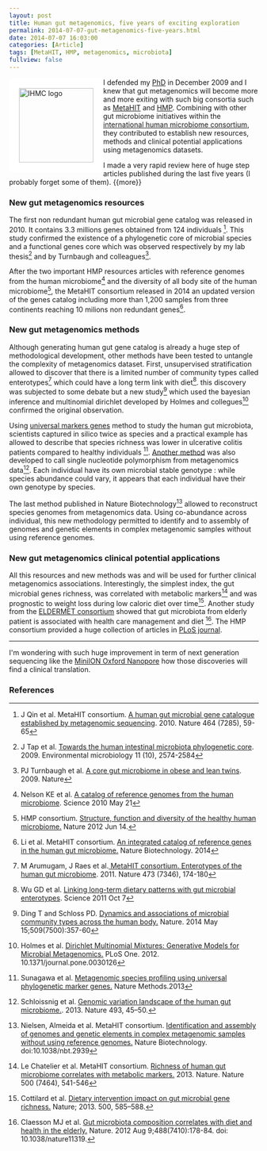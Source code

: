 ```yaml
---
layout: post
title: Human gut metagenomics, five years of exciting exploration
permalink: 2014-07-07-gut-metagenomics-five-years.html
date: 2014-07-07 16:03:00
categories: [Article]
tags: [MetaHIT, HMP, metagenomics, microbiota]
fullview: false
---
```



<img itemprop="image" src="http://eldermet.ucc.ie/wp-content/uploads/IHMC-logo.jpg" alt="IHMC logo" style="float: left; border: 20px solid white; width: 150px;"/>

I defended my [PhD](http://julientap.free.fr/These_Julien_Tap.htm "Julien Tap These") in December 2009 and I knew that gut metagenomics will become more and more exiting with such big consortia such as [MetaHIT](http://www.metahit.eu/ "metahit website") and [HMP](http://www.hmpdacc.org/). Combining with other gut microbiome initiatives within the [international human microbiome consortium](http://www.human-microbiome.org/), they contributed to establish new resources, methods and clinical potential applications using metagenomics datasets.

I made a very rapid review here of huge step articles published during the last five years (I probably forget some of them). {{more}} <!--more-->

### New gut metagenomics resources ###
The first non redundant human gut microbial gene catalog was released in 2010. It contains 3.3 millions genes obtained from 124 individuals [^1]. This study confirmed the existence of a phylogenetic core of microbial species and a functional genes core which was observed respectively by my lab thesis[^2] and by Turnbaugh and colleagues[^3]. 

After the two important HMP resources articles with reference genomes from the human microbiome[^4] and  the diversity of all body site of the human microbiome[^5], the MetaHIT consortium released in 2014 an updated version of the genes catalog including more than 1,200 samples from three continents reaching 10 milions non redundant genes[^6].

### New gut metagenomics methods ###
Although generating human gut gene catalog is already a huge step of methodological development, other methods have been tested to untangle the complexity of metagenomics dataset. First, unsupervised stratification allowed to discover that there is a limited number of community types called enterotypes[^7] which could have a long term link with diet[^8]. this discovery was subjected to some debate but a new study[^9] which used the bayesian inference and multinomial dirichlet developed by Holmes and collegues[^10] confirmed the original observation. 

Using [universal markers genes](http://julientap.com/post/2013-10-30-new-metagenomic-marker-genes-method-microbiota.html) method to study the human gut microbiota, scientists captured in silico twice as species and a practical example has allowed to describe that species richness was lower in ulcerative colitis patients compared to healthy individuals [^11]. [Another method](http://http://julientap.com/post/2012-12-14-genomic-variation-landscape-of-the-human-gut-microbiome.html) was also developed to call single nucleotide polymorphism from metagenomics data[^12]. Each individual have its own microbial stable genotype : while species abundance could vary, it appears that each individual have their own genotype by species.

The last method published in Nature Biotechnology[^13] allowed to reconstruct species genomes from metagenomics data. Using co-abundance across individual, this new methodology permitted to identify and to assembly of genomes and genetic elements in complex metagenomic samples without using reference genomes.

### New gut metagenomics clinical potential applications ###
All this resources and new methods was and will be used for further clinical metagenomics associations. Interestingly, the simplest index, the gut microbial genes richness, was correlated with metabolic markers[^14] and was prognostic to weight loss during low caloric diet over time[^15]. Another study from the [ELDERMET consortium](http://eldermet.ucc.ie/publications/) showed that gut microbiota from elderly patient is associated with health care management and diet [^16]. The HMP consortium provided a huge collection of articles in [PLoS journal](http://www.ploscollections.org/hmp "PLoS HMP"). 

---
I'm wondering with such huge improvement in term of next generation sequencing like the [MiniION Oxford Nanopore](https://www.nanoporetech.com/technology/the-minion-device-a-miniaturised-sensing-system/the-minion-device-a-miniaturised-sensing-system) how those discoveries will find a clinical translation.


### References ###
[^1]: J Qin et al. MetaHIT consortium. [A human gut microbial gene catalogue established by metagenomic sequencing](http://www.nature.com/nature/journal/v464/n7285/abs/nature08821.html). 2010. Nature 464 (7285), 59-65

[^2]: J Tap et al. 	[Towards the human intestinal microbiota phylogenetic core](http://onlinelibrary.wiley.com/doi/10.1111/j.1462-2920.2009.01982.x/abstract). 2009. Environmental microbiology 11 (10), 2574-2584 

[^3]: PJ Turnbaugh et al. [A core gut microbiome in obese and lean twins](http://www.nature.com/nature/journal/v457/n7228/full/nature07540.html). 2009. Nature

[^4]: Nelson KE et al. [A catalog of reference genomes from the human microbiome](http://www.ncbi.nlm.nih.gov/pubmed/20489017). Science 2010 May 21

[^5]: HMP consortium. [Structure, function and diversity of the healthy human microbiome.](http://www.ncbi.nlm.nih.gov/pubmed/22699609) Nature 2012 Jun 14.

[^6]: Li et al. MetaHIT consortium. [An integrated catalog of reference genes in the human gut microbiome.](http://www.nature.com/nbt/journal/vaop/ncurrent/full/nbt.2942.html) Nature Biotechnology. 2014

[^7]: M Arumugam, J Raes et al.[ MetaHIT consortium. Enterotypes of the human gut microbiome](http://www.nature.com/nature/journal/v473/n7346/abs/nature09944.html). 2011. Nature 473 (7346), 174-180

[^8]: Wu GD et al. [Linking long-term dietary patterns with gut microbial enterotypes](http://www.ncbi.nlm.nih.gov/pubmed/21885731). Science 2011 Oct 7

[^9]: Ding T and Schloss PD. [Dynamics and associations of microbial community types across the human body.](http://dx.doi.org/10.1038/nature13178) Nature. 2014 May 15;509(7500):357-60

[^10]: Holmes et al. [Dirichlet Multinomial Mixtures: Generative Models for Microbial Metagenomics.](http://www.plosone.org/article/info%3Adoi%2F10.1371%2Fjournal.pone.0030126) PLoS One. 2012. 10.1371/journal.pone.0030126

[^11]: Sunagawa et al. [Metagenomic species profiling using universal phylogenetic marker genes.](http://dx.doi.org/10.1038/NMETH.2693) Nature Methods.2013

[^12]: Schloissnig et al. [Genomic variation landscape of the human gut microbiome.](http://www.nature.com/nature/journal/vaop/ncurrent/full/nature11711.html). 2013. Nature 493, 45–50.

[^13]:Nielsen, Almeida et al. MetaHIT consortium. [Identification and assembly of genomes and genetic elements in complex metagenomic samples without using reference genomes.](http://www.nature.com/nbt/journal/vaop/ncurrent/full/nbt.2939.html) Nature Biotechnology. doi:10.1038/nbt.2939

[^14]: Le Chatelier et al. MetaHIT consortium. [Richness of human gut microbiome correlates with metabolic markers.](http://www.nature.com/nature/journal/v500/n7464/abs/nature12506.html) 2013. Nature. Nature 500 (7464), 541-546

[^15]: Cottilard et al. [Dietary intervention impact on gut microbial gene richness.](http://www.nature.com/nature/journal/v500/n7464/full/nature12480.html) Nature; 2013. 500, 585–588.

[^16]: Claesson MJ et al.  [Gut microbiota composition correlates with diet and health in the elderly.](http://www.ncbi.nlm.nih.gov/pubmed/22797518) Nature. 2012 Aug 9;488(7410):178-84. doi: 10.1038/nature11319.

